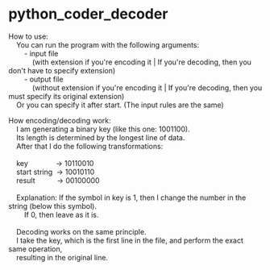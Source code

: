 # python_coder_decoder
<p>How to use:<br>
&nbsp;&nbsp;&nbsp;&nbsp;You can run the program with the following arguments:<br>
&nbsp;&nbsp;&nbsp;&nbsp;&nbsp;&nbsp;&nbsp;&nbsp;- input file<br>
&nbsp;&nbsp;&nbsp;&nbsp;&nbsp;&nbsp;&nbsp;&nbsp;&nbsp;&nbsp;&nbsp;&nbsp;(with extension if you're encoding it  |  If you're decoding, then you don't have to specify extension)<br>
&nbsp;&nbsp;&nbsp;&nbsp;&nbsp;&nbsp;&nbsp;&nbsp;- output file<br>
&nbsp;&nbsp;&nbsp;&nbsp;&nbsp;&nbsp;&nbsp;&nbsp;&nbsp;&nbsp;&nbsp;&nbsp;(without extension if you're encoding it  |  If you're decoding, then you must specify its original extension)<br>
&nbsp;&nbsp;&nbsp;&nbsp;Or you can specify it after start. (The input rules are the same)<br>
</p>
<p>How encoding/decoding work:<br>
&nbsp;&nbsp;&nbsp;&nbsp;I am generating a binary key (like this one: 1001100).<br>
&nbsp;&nbsp;&nbsp;&nbsp;Its length is determined by the longest line of data.<br>
&nbsp;&nbsp;&nbsp;&nbsp;After that I do the following transformations:<br><br>
&nbsp;&nbsp;&nbsp;&nbsp;key&nbsp;&nbsp;&nbsp;&nbsp;&nbsp;&nbsp;&nbsp;&nbsp;&nbsp;&nbsp;&nbsp;&nbsp;&nbsp;&nbsp;-> 10110010<br>
&nbsp;&nbsp;&nbsp;&nbsp;start string&nbsp;&nbsp;-> 10010110<br>
&nbsp;&nbsp;&nbsp;&nbsp;result&nbsp;&nbsp;&nbsp;&nbsp;&nbsp;&nbsp;&nbsp;&nbsp;&nbsp;&nbsp;&nbsp;-> 00100000<br><br>
&nbsp;&nbsp;&nbsp;&nbsp;Explanation: If the symbol in key is 1, then I change the number in the string (below this symbol).<br>
&nbsp;&nbsp;&nbsp;&nbsp;&nbsp;&nbsp;&nbsp;&nbsp;If 0, then leave as it is.<br><br>
&nbsp;&nbsp;&nbsp;&nbsp;Decoding works on the same principle.<br>
&nbsp;&nbsp;&nbsp;&nbsp;I take the key, which is the first line in the file, and perform the exact same operation, <br>
&nbsp;&nbsp;&nbsp;&nbsp;resulting in the original line.<br>
 </p>
